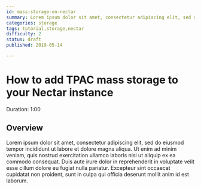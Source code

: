 ```yaml
---
id: mass-storage-on-nectar
summary: Lorem ipsum dolor sit amet, consectetur adipiscing elit, sed do eiusmod tempor incididunt ut labore et dolore magna aliqua. Ut enim ad minim
categories: storage
tags: tutorial,storage,nectar
difficulty: 2
status: draft
published: 2019-05-14

---
```


# How to add TPAC mass storage to your Nectar instance
Duration: 1:00

## Overview

Lorem ipsum dolor sit amet, consectetur adipiscing elit, sed do eiusmod tempor incididunt ut labore et dolore magna aliqua. Ut enim ad minim veniam, quis nostrud exercitation ullamco laboris nisi ut aliquip ex ea commodo consequat. Duis aute irure dolor in reprehenderit in voluptate velit esse cillum dolore eu fugiat nulla pariatur. Excepteur sint occaecat cupidatat non proident, sunt in culpa qui officia deserunt mollit anim id est laborum.
